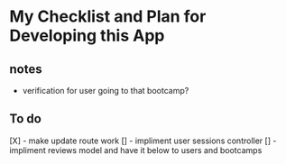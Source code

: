 # My Checklist and Plan for Developing this App

## notes
- verification for user going to that bootcamp?

## To do
[X] - make update route work
[] - impliment user sessions controller
[] - impliment reviews model and have it below to users and bootcamps

